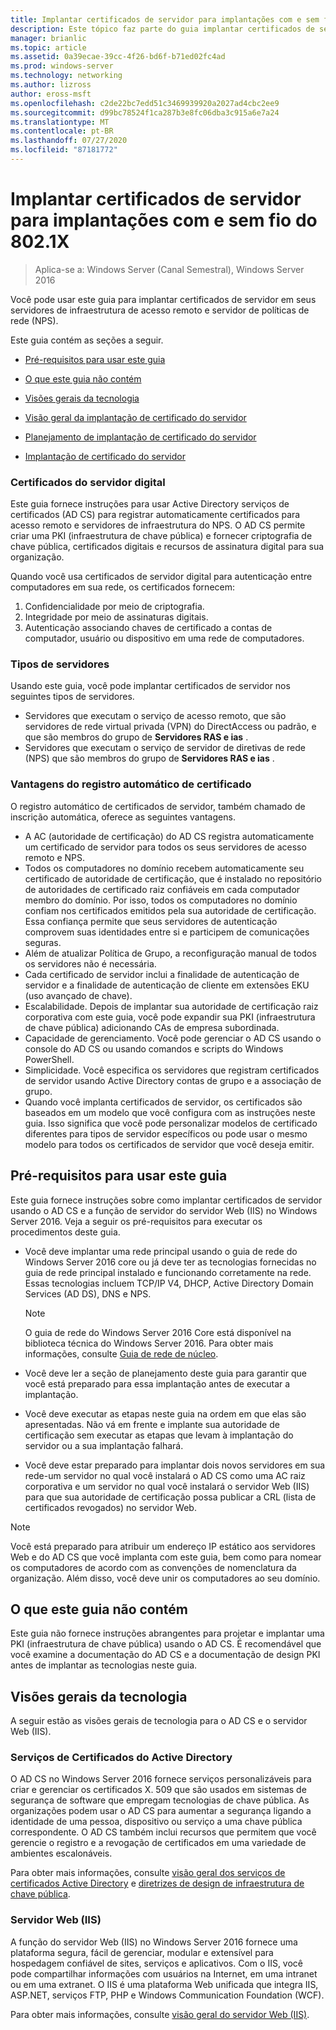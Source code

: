 ```yaml
---
title: Implantar certificados de servidor para implantações com e sem fio do 802.1X
description: Este tópico faz parte do guia implantar certificados de servidor para implantações com e sem fio 802.1 X
manager: brianlic
ms.topic: article
ms.assetid: 0a39ecae-39cc-4f26-bd6f-b71ed02fc4ad
ms.prod: windows-server
ms.technology: networking
ms.author: lizross
author: eross-msft
ms.openlocfilehash: c2de22bc7edd51c3469939920a2027ad4cbc2ee9
ms.sourcegitcommit: d99bc78524f1ca287b3e8fc06dba3c915a6e7a24
ms.translationtype: MT
ms.contentlocale: pt-BR
ms.lasthandoff: 07/27/2020
ms.locfileid: "87181772"
---
```

# <a name="deploy-server-certificates-for-8021x-wired-and-wireless-deployments"></a>Implantar certificados de servidor para implantações com e sem fio do 802.1X

>Aplica-se a: Windows Server (Canal Semestral), Windows Server 2016

Você pode usar este guia para implantar certificados de servidor em seus servidores de infraestrutura de acesso remoto e servidor de políticas de rede (NPS).

Este guia contém as seções a seguir.

-   [Pré-requisitos para usar este guia](#bkmk_pre)

-   [O que este guia não contém](#bkmk_not)

-   [Visões gerais da tecnologia](#bkmk_tech)

-   [Visão geral da implantação de certificado do servidor](Server-Certificate-Deployment-Overview.md)

-   [Planejamento de implantação de certificado do servidor](Server-Certificate-Deployment-Planning.md)

-   [Implantação de certificado do servidor](Server-Certificate-Deployment.md)

### <a name="digital-server-certificates"></a>**Certificados do servidor digital**
Este guia fornece instruções para usar Active Directory serviços de certificados (AD CS) para registrar automaticamente certificados para acesso remoto e servidores de infraestrutura do NPS. O AD CS permite criar uma PKI (infraestrutura de chave pública) e fornecer criptografia de chave pública, certificados digitais e recursos de assinatura digital para sua organização.

Quando você usa certificados de servidor digital para autenticação entre computadores em sua rede, os certificados fornecem:

1. Confidencialidade por meio de criptografia.
2. Integridade por meio de assinaturas digitais.
3. Autenticação associando chaves de certificado a contas de computador, usuário ou dispositivo em uma rede de computadores.

### <a name="server-types"></a>**Tipos de servidores**
Usando este guia, você pode implantar certificados de servidor nos seguintes tipos de servidores.
- Servidores que executam o serviço de acesso remoto, que são servidores de rede virtual privada (VPN) do DirectAccess ou padrão, e que são membros do grupo de **Servidores RAS e ias** .
- Servidores que executam o serviço de servidor de diretivas de rede (NPS) que são membros do grupo de **Servidores RAS e ias** .

### <a name="advantages-of-certificate-autoenrollment"></a>**Vantagens do registro automático de certificado**
O registro automático de certificados de servidor, também chamado de inscrição automática, oferece as seguintes vantagens.

- A AC (autoridade de certificação) do AD CS registra automaticamente um certificado de servidor para todos os seus servidores de acesso remoto e NPS.
- Todos os computadores no domínio recebem automaticamente seu certificado de autoridade de certificação, que é instalado no repositório de autoridades de certificado raiz confiáveis em cada computador membro do domínio. Por isso, todos os computadores no domínio confiam nos certificados emitidos pela sua autoridade de certificação. Essa confiança permite que seus servidores de autenticação comprovem suas identidades entre si e participem de comunicações seguras.
- Além de atualizar Política de Grupo, a reconfiguração manual de todos os servidores não é necessária.
- Cada certificado de servidor inclui a finalidade de autenticação de servidor e a finalidade de autenticação de cliente em extensões EKU (uso avançado de chave).
- Escalabilidade. Depois de implantar sua autoridade de certificação raiz corporativa com este guia, você pode expandir sua PKI (infraestrutura de chave pública) adicionando CAs de empresa subordinada.
- Capacidade de gerenciamento. Você pode gerenciar o AD CS usando o console do AD CS ou usando comandos e scripts do Windows PowerShell.
- Simplicidade. Você especifica os servidores que registram certificados de servidor usando Active Directory contas de grupo e a associação de grupo.
- Quando você implanta certificados de servidor, os certificados são baseados em um modelo que você configura com as instruções neste guia. Isso significa que você pode personalizar modelos de certificado diferentes para tipos de servidor específicos ou pode usar o mesmo modelo para todos os certificados de servidor que você deseja emitir.

## <a name="prerequisites-for-using-this-guide"></a><a name="bkmk_pre"></a>Pré-requisitos para usar este guia

Este guia fornece instruções sobre como implantar certificados de servidor usando o AD CS e a função de servidor do servidor Web (IIS) no Windows Server 2016. Veja a seguir os pré-requisitos para executar os procedimentos deste guia.

- Você deve implantar uma rede principal usando o guia de rede do Windows Server 2016 core ou já deve ter as tecnologias fornecidas no guia de rede principal instalado e funcionando corretamente na rede. Essas tecnologias incluem TCP/IP V4, DHCP, Active Directory Domain Services (AD DS), DNS e NPS.
  >[!NOTE]
  >O guia de rede do Windows Server 2016 Core está disponível na biblioteca técnica do Windows Server 2016. Para obter mais informações, consulte [Guia de rede de núcleo](../../../core-network-guide/Core-Network-Guide.md).

- Você deve ler a seção de planejamento deste guia para garantir que você está preparado para essa implantação antes de executar a implantação.
- Você deve executar as etapas neste guia na ordem em que elas são apresentadas. Não vá em frente e implante sua autoridade de certificação sem executar as etapas que levam à implantação do servidor ou a sua implantação falhará.
- Você deve estar preparado para implantar dois novos servidores em sua rede-um servidor no qual você instalará o AD CS como uma AC raiz corporativa e um servidor no qual você instalará o servidor Web (IIS) para que sua autoridade de certificação possa publicar a CRL (lista de certificados revogados) no servidor Web.

>[!NOTE]
>Você está preparado para atribuir um endereço IP estático aos servidores Web e do AD CS que você implanta com este guia, bem como para nomear os computadores de acordo com as convenções de nomenclatura da organização. Além disso, você deve unir os computadores ao seu domínio.

## <a name="what-this-guide-does-not-provide"></a><a name="bkmk_not"></a>O que este guia não contém
Este guia não fornece instruções abrangentes para projetar e implantar uma PKI (infraestrutura de chave pública) usando o AD CS. É recomendável que você examine a documentação do AD CS e a documentação de design PKI antes de implantar as tecnologias neste guia.

## <a name="technology-overviews"></a><a name="bkmk_tech"></a>Visões gerais da tecnologia
A seguir estão as visões gerais de tecnologia para o AD CS e o servidor Web (IIS).

### <a name="active-directory-certificate-services"></a>Serviços de Certificados do Active Directory
O AD CS no Windows Server 2016 fornece serviços personalizáveis para criar e gerenciar os certificados X. 509 que são usados em sistemas de segurança de software que empregam tecnologias de chave pública. As organizações podem usar o AD CS para aumentar a segurança ligando a identidade de uma pessoa, dispositivo ou serviço a uma chave pública correspondente. O AD CS também inclui recursos que permitem que você gerencie o registro e a revogação de certificados em uma variedade de ambientes escalonáveis.

Para obter mais informações, consulte [visão geral dos serviços de certificados Active Directory](/previous-versions/windows/it-pro/windows-server-2012-R2-and-2012/hh831740(v=ws.11)) e [diretrizes de design de infraestrutura de chave pública](https://techcommunity.microsoft.com/t5/ask-the-directory-services-team/designing-and-implementing-a-pki-part-i-design-and-planning/ba-p/396953).

### <a name="web-server-iis"></a>Servidor Web (IIS)

A função do servidor Web (IIS) no Windows Server 2016 fornece uma plataforma segura, fácil de gerenciar, modular e extensível para hospedagem confiável de sites, serviços e aplicativos. Com o IIS, você pode compartilhar informações com usuários na Internet, em uma intranet ou em uma extranet. O IIS é uma plataforma Web unificada que integra IIS, ASP.NET, serviços FTP, PHP e Windows Communication Foundation (WCF).

Para obter mais informações, consulte [visão geral do servidor Web (IIS)](https://technet.microsoft.com/library/hh831725.aspx).
